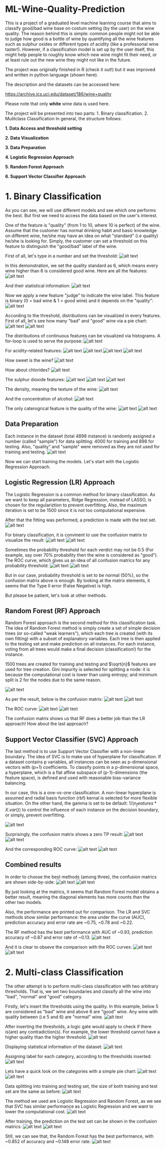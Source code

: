 # ML-Wine-Quality-Prediction

This is a project of a graduated level machine learning course that aims to classify good/bad wine base on costum setting (by the user) on the wine quality. The reason behind this is simple: common people might not be able to judge how good is a bottle of wine by quantifying all the wine features such as sulphur oxides or different types of acidity (like a professonal wine taster!). However, if a classification model is set up by the user itself, this might help people to roughly know which new wine might fit their need, or at least rule out the new wine they might not like in the future.

The project was originally finished in R (check it out!) but it was improved and written in python language (shown here).

The description and the datasets can be accessed here:

https://archive.ics.uci.edu/dataset/186/wine+quality

Please note that only **white** wine data is used here.

The project will be presented into two parts: 1. Binary classification. 2. Mulitclass Classification
In general, the structure follows:

**1. Data Access and threshold setting**

**2. Data Visualization**
   
**3. Data Preparation**
   
**4. Logistic Regression Approach**   

**5. Random Forest Approach**   

**6. Support Vector Classifier Approach**


# 1. Binary Classification

As you can see, we will use different models and see which one performs the best. But first we need to access the data based on the user's interest.

One of the feature is "quality" (from 1 to 10, where 10 is perfect) of the wine. Assume that the customer has normal drinking habit and basic knowledge on different wine, he/she may have an idea on what "standard" (i.e quality) he/she is looking for. Simply, the customer can set a threshold on this feature to distinguish the "good/bad" label of the wine.

First of all, let's type in a number and set the threshold:
![alt text](images/1.png)

In this demonstration, we set the quality standard as 6, which means every wine higher than 6 is considered good wine. Here are all the features:
![alt text](images/1a.png)

And their statistical information:
![alt text](images/1b.png)

Now we apply a new feature "judge" to indicate the wine label. This feature is binary (0 = bad wine & 1 = good wine) and it depends on the "quality":
![alt text](images/1c.png)

According to the threshold, distributions can be visualized in every features. First of all, let's see how many "bad" and "good" wine via a pie chart:
![alt text](images/1d.png)
![alt text](images/pie_bad_good_wine.png)

The distributions of continuous features can be visualized via histograms. A for-loop is used to serve the purpose:
![alt text](images/1e.png)

For acidity-related features:
![alt text](images/con_fixed_acidity.png)
![alt text](images/con_volatile_acidity.png)
![alt text](images/con_citric_acid.png)
![alt text](images/con_pH.png)

How sweet is the wine?
![alt text](images/con_residual_sugar.png)

How about chlorides?
![alt text](images/con_chlorides.png)

The sulphur dioxide features:
![alt text](images/con_free_sulfur_dioxide.png)
![alt text](images/con_total_sulfur_dioxide.png)
![alt text](images/con_sulphates.png)

The density, meaning the texture of the wine:
![alt text](images/con_density.png)

And the concentration of alcohol:
![alt text](images/con_alcohol.png)

The only caterogrical feature is the quality of the wine:
![alt text](images/1f.png)
![alt text](images/cat_quality.png)

## Data Preparation

Each instance in the dataset (total 4898 instance) is randomly assigned a number (called "sample") for data splitting: 4000 for training and 898 for testing. Also, "quality" and "sample" were removed as they are not used for training and testing.
![alt text](images/1g.png)

Now we can start training the models. Let's start with the Logistic Regression Approach.

## Logistic Regression (LR) Approach

The Logistic Regression is a common method for binary classification. As we want to keep all parameters, Ridge Regression, instead of LASSO, is chosen for the regulariztion to prevent overfitting. Also, the maximum iteration is set to be 1500 since it is not too computational expensive.

After that the fitting was performed, a prediction is made with the test set.
![alt text](images/1h.png)

For binary classification, it is convinent to use the confusion matrix to visualize the result:
![alt text](images/1i.png)
![alt text](images/cm_lr1.png)

Sometimes the probability threshold for each verdict may not be 0.5 (For example, say over 70% probability then the wine is considered as "good"). The ROC curve, which gives us an idea of all confusion matrics for any probability threshold:
![alt text](images/1k.png)
![alt text](images/roc_lr1.png)

But in our case, probability threshold is set to be normal (50%), so the confusion matrix above is enough. By looking at the matrix elements, it seems that the Type II error (False Negative) is high.

But please be patient, let's look at other methods.

## Random Forest (RF) Approach

Random Forest approach is the second method for this classification task. The idea of Random Forest method is simply create a set of simple decision trees (or so-called "weak learners"), which each tree is created (with its own fitting) with a subset of explanatory variables. Each tree is then applied to the testing set and make prediction on all instances. For each instance, voting from all trees would make a final decision (classification!) for the instance.

1500 trees are created for training and testing and $\sqrt{n}$ features are used for tree creation. Gini impurity is selected for splitting a node: it is because the computational cost is lower than using entropy; and minimum split is 2 for the nodes due to the same reason.

![alt text](images/1l.png)

As per the result, below is the confusion matrix:
![alt text](images/1m.png)
![alt text](images/cm_rf1.png)

The ROC curve:
![alt text](images/1o.png)
![alt text](images/roc_rf1.png)

The confusion matrix shows us that RF does a better job than the LR approach! How about the last approach?

## Support Vector Classifier (SVC) Approach

The last method is to use Support Vector Classifier with a non-linear boundary. The idea of SVC is to make use of hyperplane for classification. If a dataset contains p variables, all instances can be seen as p-dimensional vectors with (p+1) coefficients. To classify points in a p-dimensional space, a hyperplane, which is a flat affine subspace of (p-1)-dimensions (the feature space), is defined and used with reasonable bias-variance balancing.

In our case, this is a one-vs-one classification. A non-linear hyperplane is assumed and radial basis function (rbf) kernal is selected for more flexible situation. On the other hand, the gamma is set to be default: $1/(n_features * X.var())$ to control the influence of each instance on the decision boundary, or simply, prevent overfitting.

![alt text](images/1p.png)

Surprisingly, the confusion matrix shows a zero TP result:
![alt text](images/1q.png)
![alt text](images/cm_svc1.png)

And the corresponding ROC curve:
![alt text](images/1s.png)
![alt text](images/roc_svc1.png)

## Combined results

In order to choose the best methods (among three), the confusion matrics are shown side-by-side:
![alt text](images/1t.png)
![alt text](images/cm_all1.png)

By just looking at the matrics, it seems that Random Forest model obtains a better result, meaning the diagonal elements has more counts than the other two models.

Also, the performance are printed out for comparison. The LR and SVC methods show similar performance: the area under the curve (AUC), prediction accuracy and error rate are ~0.75, ~0.78 and ~0.22.

The RF method has the best performance with AUC of ~0.93, prediction accuracy of ~0.87 and error rate of ~0.13.
![alt text](images/1u.png)

And it is clear to obseve the comparison with the ROC curves:
![alt text](images/1v.png)
![alt text](images/roc_all1.png)




# 2. Multi-class Classification

The other attempt is to perform multi-class classification with two arbitrary thresholds. That is, we set two boundaries and classify all the wine into "bad", "normal" and "good" category.

Firstly, let's insert the thresholds using the quality. In this example, below 5 are considered as "bad" wine and above 6 are "good" wine. Any wine with quality between (i.e 5 and 6) are "normal" wine.
![alt text](images/2a.png)

After inserting the thresholds, a logic gate would apply to check if there is(are) any contradiction(s). For example, the lower threshold cannot have a higher quality than the higher threshold.
![alt text](images/2b.png)

Displaying statistical information of the dataset:
![alt text](images/2c.png)

Assigning label for each category, according to the thresholds inserted:
![alt text](images/2d.png)

Lets have a quick look on the categories with a simple pie chart:
![alt text](images/2e.png)
![alt text](images/pie_bad_nor_good_wine.png)

Data splitting into training and testing set, the size of both training and test set are the same as before:
![alt text](images/2f.png)

The method we used are Logistic Regression and Random Forest, as we see that SVC has similar performance as Logistic Regression and we want to lower the computational cost.
![alt text](images/2h.png)

After training, the prediction on the test set can be shown in the confusion matrics:
![alt text](images/2i.png)
![alt text](images/cm_all2.png)

Still, we can see that, the Random Forest has the best performance, with ~0.852 of accuracy and ~0.148 error rate:
![alt text](images/2j.png)
